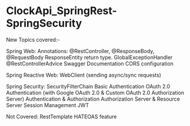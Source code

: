 # ClockApi_SpringRest-SpringSecurity


New Topics covered:-

Spring Web:
Annotations: @RestController, @ResponseBody, @RequestBody
ResponseEntity<T> return type.
GlobalExceptionHandler
@RestControllerAdvice
Swagger Documentation
CORS configuration

Spring Reactive Web:
WebClient (sending async/sync requests)

Spring Security:
SecurityFilterChain
Basic Authentication
OAuth 2.0 Authentication (with Google OAuth 2.0 & Custom OAuth 2.0 Authorization Server)
Authentication & Authorization
Authorization Server & Resource Server
Session Management
JWT


Not Covered:
RestTemplate
HATEOAS feature
